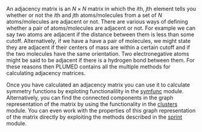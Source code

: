 An adjacency matrix is an $N \times N$ matrix in which the $i$th, $j$th element tells you whether or not the $i$th
and $j$th atoms/molecules from a set of $N$ atoms/molecules are adjacent or not.  There are various ways of defining
whether a pair of atoms/molecules are adjacent or not.  For example we can say two atoms are adjacent if the distance between
them is less than some cutoff.  Alternatively, if we have a have a pair of molecules, we might state they are adjacent if their
centers of mass are within a certain cutoff and if the two molecules have the same orientation.  Two electronegative atoms
might be said to be adjacent if there is a hydrogen bond between them.  For these reasons then PLUMED contains all the
multiple methods for calculating adjacency matrices.

Once you have calculated an adjacency matrix you can use it to calculate symmetry functions by exploting functionalility in the 
[symfunc](module_symfunc.md) module.  Alternatively, you can find the connected components in the graph representation of the matrix
by using the functionality in the [clusters](module_clusters.md) module.  You can even work with the properties of this graph representation 
of the matrix directly by exploiting the methods described in the [sprint](module_sprint.md) module.

